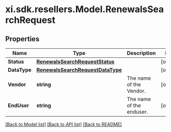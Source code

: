 # xi.sdk.resellers.Model.RenewalsSearchRequest

## Properties

Name | Type | Description | Notes
------------ | ------------- | ------------- | -------------
**Status** | [**RenewalsSearchRequestStatus**](RenewalsSearchRequestStatus.md) |  | [optional] 
**DataType** | [**RenewalsSearchRequestDataType**](RenewalsSearchRequestDataType.md) |  | [optional] 
**Vendor** | **string** | The name of the Vendor. | [optional] 
**EndUser** | **string** | The name of the enduser.  | [optional] 

[[Back to Model list]](../README.md#documentation-for-models) [[Back to API list]](../README.md#documentation-for-api-endpoints) [[Back to README]](../README.md)

